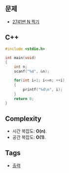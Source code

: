 ## 문제
- [2741번 N 찍기](https://www.acmicpc.net/problem/2741)

## C++
```cpp
#include <stdio.h>

int main(void)
{
	int n;
	scanf("%d", &n);

	for(int i=1; i<=n; ++i)
	{
		printf("%d\n", i);
	}
	return 0;
}
```

## Complexity
- 시간 복잡도: <b>O(n)</b>.
- 공간 복잡도: <b>O(1)</b>.

## Tags
- [출력](https://github.com/myoi-oj/baekjoon-oj#print)
